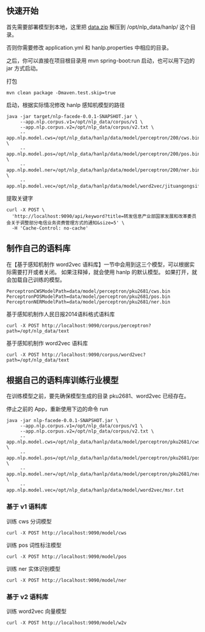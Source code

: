 ## 快速开始

首先需要部署模型到本地，这里把 [data.zip](https://pan.baidu.com/s/11M26oGfT3T7knsXDWktL_w) 解压到 /opt/nlp_data/hanlp/ 这个目录。

否则你需要修改 application.yml 和 hanlp.properties 中相应的目录。

之后，你可以直接在项目根目录用 mvn spring-boot:run 启动，也可以用下边的 jar 方式启动。

打包
```
mvn clean package -Dmaven.test.skip=true
```

启动，根据实际情况修改 hanlp 感知机模型的路径
```
java -jar target/nlp-facede-0.0.1-SNAPSHOT.jar \
     --app.nlp.corpus.v1=/opt/nlp_data/corpus/v1 \
     --app.nlp.corpus.v2=/opt/nlp_data/corpus/v2.txt \
     --app.nlp.model.cws=/opt/nlp_data/hanlp/data/model/perceptron/200/cws.bin \
     --app.nlp.model.pos=/opt/nlp_data/hanlp/data/model/perceptron/200/pos.bin \
     --app.nlp.model.ner=/opt/nlp_data/hanlp/data/model/perceptron/200/ner.bin \
     --app.nlp.model.vec=/opt/nlp_data/hanlp/data/model/word2vec/jituangongsifawen.msr.txt
```

提取关键字
```
curl -X POST \
  'http://localhost:9090/api/keyword?title=转发信息产业部国家发展和改革委员会关于调整部分电信业务资费管理方式的通知&size=5' \
  -H 'Cache-Control: no-cache'
```

## 制作自己的语料库

在【基于感知机制作 word2vec 语料库】一节中会用到这三个模型，可以根据实际需要打开或者关闭。
如果注释掉，就会使用 hanlp 的默认模型。
如果打开，就会加载自己训练的模型。

```
PerceptronCWSModelPath=data/model/perceptron/pku2681/cws.bin
PerceptronPOSModelPath=data/model/perceptron/pku2681/pos.bin
PerceptronNERModelPath=data/model/perceptron/pku2681/ner.bin
```

基于感知机制作人民日报2014语料格式语料库
```
curl -X POST http://localhost:9090/corpus/perceptron?path=/opt/nlp_data/text
```

基于感知机制作 word2vec 语料库
```
curl -X POST http://localhost:9090/corpus/word2vec?path=/opt/nlp_data/text
```

## 根据自己的语料库训练行业模型

在训练模型之前，要先确保模型生成的目录 pku2681、word2vec 已经存在。

停止之前的 App，重新使用下边的命令 run
```
java -jar nlp-facede-0.0.1-SNAPSHOT.jar \
     --app.nlp.corpus.v1=/opt/nlp_data/corpus/v1 \
     --app.nlp.corpus.v2=/opt/nlp_data/corpus/v2.txt \
     --app.nlp.model.cws=/opt/nlp_data/hanlp/data/model/perceptron/pku2681/cws.bin \
     --app.nlp.model.pos=/opt/nlp_data/hanlp/data/model/perceptron/pku2681/pos.bin \
     --app.nlp.model.ner=/opt/nlp_data/hanlp/data/model/perceptron/pku2681/ner.bin \
     --app.nlp.model.vec=/opt/nlp_data/hanlp/data/model/word2vec/msr.txt
```

### 基于 v1 语料库

训练 cws 分词模型
```
curl -X POST http://localhost:9090/model/cws
```

训练 pos 词性标注模型
```
curl -X POST http://localhost:9090/model/pos
```

训练 ner 实体识别模型
```
curl -X POST http://localhost:9090/model/ner
```

### 基于 v2 语料库

训练 word2vec 向量模型
```
curl -X POST http://localhost:9090/model/w2v
```

 